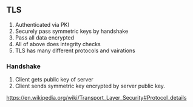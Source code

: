 

## TLS

1. Authenticated via PKI
2. Securely pass symmetric keys by handshake
3. Pass all data encrypted
4. All of above does integrity checks
5. TLS has many different protocols and vairations

### Handshake

1. Client gets public key of server
2. Client sends symmetric key encrypted by server public key.
   
https://en.wikipedia.org/wiki/Transport_Layer_Security#Protocol_details